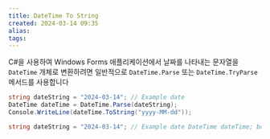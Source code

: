 ```yaml
---
title: DateTime To String
created: 2024-03-14 09:35
alias:
tags:
---
```

C#을 사용하여 Windows Forms 애플리케이션에서 날짜를 나타내는 문자열을 `DateTime` 개체로 변환하려면 일반적으로 `DateTime.Parse` 또는 `DateTime.TryParse` 메서드를 사용합니다
```cs
string dateString = "2024-03-14"; // Example date
DateTime dateTime = DateTime.Parse(dateString);
Console.WriteLine(dateTime.ToString("yyyy-MM-dd"));

string dateString = "2024-03-14"; // Example date DateTime dateTime; bool success = DateTime.TryParse(dateString, out dateTime); if (success) { Console.WriteLine(dateTime.ToString("yyyy-MM-dd")); } else { Console.WriteLine("Invalid date format."); }

```


